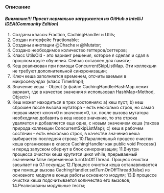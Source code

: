 ### Описание

#### _Внимание!!! Проект нормально загружается из GitHub в IntelliJ IDEA(Community Edition)_

1. Созданы классы Fraction, CachingHandler и Utils;
2. Создан интерфейс Fractionable;
3. Созданы аннотации @Chache и @Mutator;
4. Создано необходимое количество геттеров/сеттеров;
5. Класс UtilsOld - это вариант решения, которое я сделал и сдал в прошлом круге обучения. Сейчас оставлен для памяти;
6. Кеш реализован при помощи ConcurrentSkipListMap. Эти коллекции не требуют дополнительной синхронизации;
7. Ключ кеша заполняется временем, отсчитываемым в микросекундах (класс TimerImpl);
8. Значение кеша - Object (в файле CachingHandlerHashMap лежит вариант, где в качестве значения я использовал 
   HashMap<Method, Object>)
9. Кеш может находиться в трех состояниях:
   a) кеш пуст;
   b) кеш сброшен после вызова мутатора - есть несколько строк, но самая первая имеет ключ=0 и значение=0,
   т.к. после вызова мутатора необходимо добавить в кеш новое значение, то эта строка удаляется и добавляется
   еще одна, с новым значением кеша (такова природа коллекции ConcurrentSkipListMap);
   c) кеш в рабочем состянии - есть несколько строк, в качестве значения кеша выбирается последняя строка;
10.Параллельный процесс очистки кеша организован в классе CachingHandler как public void Process() и перед 
   запуском обернут в блок синхронизации;
11.Внутри процесса очистки кеша крутится цикл while, прерываемый значением false переменной turnOnOffThread. 
   Процесс очистки засыпает на 0.1 секунды;
12.Процесс очистки кеша останавливается при помощи вызова CachingHandler.setTurnOnOffThread(false) из основного модуля
   в конце работы основного модуля;
13.В процессе очистки кеша подсчитывается количество его вызовов;
14.Реализованы модульные тесты;
